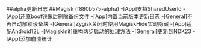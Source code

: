 ##alpha更新日志 
##Magisk (f880b575-alpha)
-[App]支持SharedUserld
-[App]还原boot镜像后删除备份文件
-[App]内置当前版本更新日志
-[General]不再自动解锁设备块
-[General]Zygisk关闭时使用MagiskHide实现隐藏
-[App]适配Android12L
-[MagiskInit]重构两步启动的处理方法
-[General]更新到NDK23
-[App]添加崩溃统计
